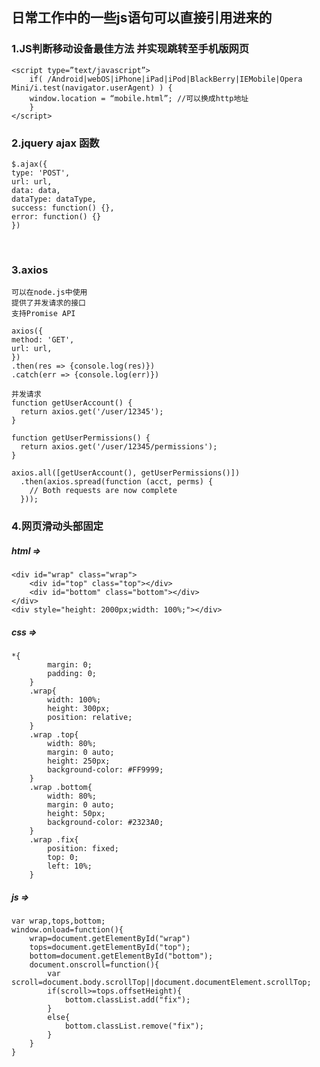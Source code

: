 ## 日常工作中的一些js语句可以直接引用进来的

### 1.JS判断移动设备最佳方法 并实现跳转至手机版网页
    <script type=”text/javascript”>
        if( /Android|webOS|iPhone|iPad|iPod|BlackBerry|IEMobile|Opera Mini/i.test(navigator.userAgent) ) {
        window.location = “mobile.html”; //可以换成http地址
        }
    </script>
    
### 2.jquery ajax 函数
    $.ajax({
    type: 'POST',
    url: url,
    data: data,
    dataType: dataType,
    success: function() {},
    error: function() {}
    })
    
### 3.axios 
    可以在node.js中使用
    提供了并发请求的接口
    支持Promise API
    
    axios({
    method: 'GET',
    url: url,
    })
    .then(res => {console.log(res)})
    .catch(err => {console.log(err)})
    
    并发请求
    function getUserAccount() {
      return axios.get('/user/12345');
    }

    function getUserPermissions() {
      return axios.get('/user/12345/permissions');
    }

    axios.all([getUserAccount(), getUserPermissions()])
      .then(axios.spread(function (acct, perms) {
        // Both requests are now complete
      }));
      
### 4.网页滑动头部固定
##### html =>
    <div id="wrap" class="wrap">
		<div id="top" class="top"></div>
		<div id="bottom" class="bottom"></div>
	</div>
	<div style="height: 2000px;width: 100%;"></div>
##### css =>
    *{
			margin: 0;
			padding: 0;
		}
		.wrap{
			width: 100%;
			height: 300px;
			position: relative;
		}
		.wrap .top{
			width: 80%;
			margin: 0 auto;
			height: 250px;
			background-color: #FF9999;
		}
		.wrap .bottom{
			width: 80%;
			margin: 0 auto;
			height: 50px;
			background-color: #2323A0;
		}
		.wrap .fix{
			position: fixed;
			top: 0;
			left: 10%;
		}
##### js =>
    var wrap,tops,bottom;
	window.onload=function(){
		wrap=document.getElementById("wrap")
		tops=document.getElementById("top");
		bottom=document.getElementById("bottom");
		document.onscroll=function(){
			var scroll=document.body.scrollTop||document.documentElement.scrollTop;
			if(scroll>=tops.offsetHeight){
				bottom.classList.add("fix");
			}
			else{
				bottom.classList.remove("fix");
			}
		}
	}
